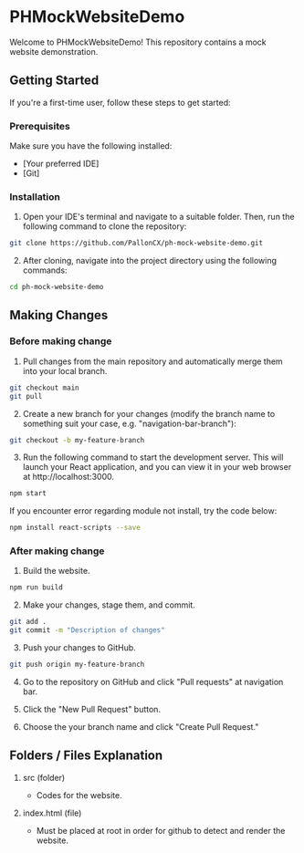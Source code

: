 # PHMockWebsiteDemo

Welcome to PHMockWebsiteDemo! This repository contains a mock website demonstration.

## Getting Started

If you're a first-time user, follow these steps to get started:

### Prerequisites

Make sure you have the following installed:

- [Your preferred IDE]
- [Git]

### Installation

1. Open your IDE's terminal and navigate to a suitable folder. Then, run the following command to clone the repository:

```bash
git clone https://github.com/PallonCX/ph-mock-website-demo.git
```

2. After cloning, navigate into the project directory using the following commands:

```bash
cd ph-mock-website-demo
```

## Making Changes

### Before making change

1. Pull changes from the main repository and automatically merge them into your local branch.

```bash
git checkout main
git pull 
```

2. Create a new branch for your changes (modify the branch name to something suit your case, e.g. "navigation-bar-branch"):

```bash
git checkout -b my-feature-branch
```

3. Run the following command to start the development server. This will launch your React application, and you can view it in your web browser at http://localhost:3000.

```bash
npm start
```

If you encounter error regarding module not install, try the code below:

```bash
npm install react-scripts --save
```

### After making change

1. Build the website.

```bash
npm run build
```
  
2. Make your changes, stage them, and commit.

```bash
git add .
git commit -m "Description of changes"
```

3. Push your changes to GitHub.

```bash
git push origin my-feature-branch
```

4. Go to the repository on GitHub and click "Pull requests" at navigation bar.

5. Click the "New Pull Request" button.

6. Choose the your branch name and click "Create Pull Request." 

## Folders / Files Explanation

1. src (folder)
   - Codes for the website.

2. index.html (file)
   - Must be placed at root in order for github to detect and render the website.
